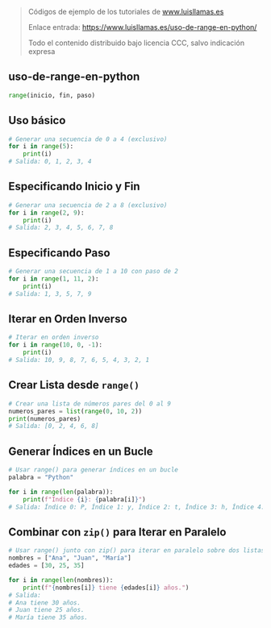 > Códigos de ejemplo de los tutoriales de www.luisllamas.es
>
> Enlace entrada: https://www.luisllamas.es/uso-de-range-en-python/
>
> Todo el contenido distribuido bajo licencia CCC, salvo indicación expresa

## uso-de-range-en-python
```python
range(inicio, fin, paso)
```


## Uso básico
```python
# Generar una secuencia de 0 a 4 (exclusivo)
for i in range(5):
    print(i)
# Salida: 0, 1, 2, 3, 4
```


## Especificando Inicio y Fin
```python
# Generar una secuencia de 2 a 8 (exclusivo)
for i in range(2, 9):
    print(i)
# Salida: 2, 3, 4, 5, 6, 7, 8
```


## Especificando Paso
```python
# Generar una secuencia de 1 a 10 con paso de 2
for i in range(1, 11, 2):
    print(i)
# Salida: 1, 3, 5, 7, 9
```


## Iterar en Orden Inverso
```python
# Iterar en orden inverso
for i in range(10, 0, -1):
    print(i)
# Salida: 10, 9, 8, 7, 6, 5, 4, 3, 2, 1
```


## Crear Lista desde `range()`
```python
# Crear una lista de números pares del 0 al 9
numeros_pares = list(range(0, 10, 2))
print(numeros_pares)
# Salida: [0, 2, 4, 6, 8]
```


## Generar Índices en un Bucle
```python
# Usar range() para generar índices en un bucle
palabra = "Python"

for i in range(len(palabra)):
    print(f"Índice {i}: {palabra[i]}")
# Salida: Índice 0: P, Índice 1: y, Índice 2: t, Índice 3: h, Índice 4: o, Índice 5: n
```


## Combinar con `zip()` para Iterar en Paralelo
```python
# Usar range() junto con zip() para iterar en paralelo sobre dos listas
nombres = ["Ana", "Juan", "María"]
edades = [30, 25, 35]

for i in range(len(nombres)):
    print(f"{nombres[i]} tiene {edades[i]} años.")
# Salida:
# Ana tiene 30 años.
# Juan tiene 25 años.
# María tiene 35 años.
```


